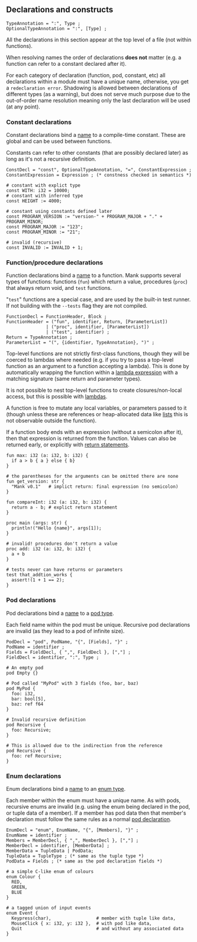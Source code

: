 ## Declarations and constructs

```ebnf
TypeAnnotation = ":", Type ;
OptionalTypeAnnotation = ":", [Type] ;
```
All the declarations in this section appear at the top level of a file (not within functions).


When resolving names the order of declarations **does not** matter (e.g. a function can refer to a constant declared after it).


For each category of declaration (function, pod, constant, etc) all declarations within a module must have
a unique name, otherwise, you get a `redeclaration error`. Shadowing is allowed between declarations of different types (as a warning), but does not serve much purpose due to the out-of-order name resolution meaning only the last declaration will be used (at any point).

### Constant declarations

Constant declarations bind a [name](#identifiers) to a compile-time constant. These are global and can be used between functions.


Constants can refer to other constants (that are possibly declared later) as long as it's not a recursive definition.


```ebnf
ConstDecl = "const", OptionalTypeAnnotation, "=", ConstantExpression ;
ConstantExpression = Expression ; (* constness checked in semantics *)
```

```mank
# constant with explict type
const WITH: i32 = 10000;
# constant with inferred type
const HEIGHT := 4000;

# constant using constants defined later
const PROGRAM_VERSION := "version-" + PROGRAM_MAJOR + "." + PROGRAM_MINOR;
const PROGRAM_MAJOR := "123";
const PROGRAM_MINOR := "21";

# invalid (recursive)
const INVALID := INVALID + 1;
```

### Function/procedure declarations

Function declarations bind a [name](#identifiers) to a function.
Mank supports several types of functions: functions (`fun`) which return a value, procedures (`proc`) that always return void, and `test` functions.

"`test`" functions are a special case, and are used by the built-in test runner.
If not building with the `--tests` flag they are not compiled.

```ebnf
FunctionDecl = FunctionHeader, Block ;
FunctionHeader = ("fun", identifier, Return, [ParameterList])
               | ("proc", identifier, [ParameterList])
               | ("test", identifier) ;
Return = TypeAnnotation ;
ParameterList = "(", {identifier, TypeAnnotation}, ")" ;
```

Top-level functions are not strictly first-class functions, though they will be coerced to lambdas where needed (e.g. if you try to pass a top-level function as an argument to a function accepting a lambda).
This is done by automatically wrapping the function within a [lambda expression](#lambda-expressions) with a matching signature (same return and parameter types).


It is not possible to nest top-level functions to create closures/non-local access, but this is possible
with [lambdas](#lambda-expressions).


A function is free to mutate any local variables, or parameters passed to it (though unless these are references or heap-allocated data like [lists](#list-types) this is not observable outside the function).


If a function body ends with an expression (without a semicolon after it), then that expression is returned from the function. Values can also be returned early, or explicitly with [return statements](#return-statements).

```mank
fun max: i32 (a: i32, b: i32) {
  if a > b { a } else { b}
}

# the parentheses for the arguments can be omitted there are none
fun get_version: str {
  "Mank v0.1"   # implict return: final expression (no semicolon)
}

fun compareInt: i32 (a: i32, b: i32) {
  return a - b; # explict return statement
}

proc main (args: str) {
  println!("Hello {name}", args[1]);
}

# invalid! procedures don't return a value
proc add: i32 (a: i32, b: i32) {
  a + b
}

# tests never can have returns or parameters
test that_addtion_works {
  assert!(1 + 1 == 2);
}
```

### Pod declarations

Pod declarations bind a [name](#identifiers) to a [pod type](#pod-types).

Each field name within the pod must be unique.
Recursive pod declarations are invalid (as they lead to a pod of infinite size).

```ebnf
PodDecl = "pod", PodName, "{", [Fields], "}" ;
PodName = identifier ;
Fields = FieldDecl, { ",", FieldDecl }, [","] ;
FieldDecl = identifier, ":", Type ;
```

```mank
# An empty pod
pod Empty {}

# Pod called "MyPod" with 3 fields (foo, bar, baz)
pod MyPod {
  foo: i32,
  bar: bool[5],
  baz: ref f64
}

# Invalid recursive definition
pod Recursive {
  foo: Recursive;
}

# This is allowed due to the indirection from the reference
pod Recursive {
  foo: ref Recursive;
}
```

### Enum declarations

Enum declarations bind a [name](#identifiers) to an [enum type](#enum-types).


Each member within the enum must have a unique name. As with pods, recursive enums
are invalid (e.g. using the enum being declared in the pod, or tuple data of a member).
If a member has pod data then that member's declaration must follow the same rules as a normal [pod declaration](#pod-declarations).

```ebnf
EnumDecl = "enum", EnumName, "{", [Members], "}" ;
EnumName = identifier ;
Members = MemberDecl, { ",", MemberDecl }, [","] ;
MemberDecl = identifier, [MemberData] ;
MemberData = TupleData | PodData;
TupleData = TupleType ; (* same as the tuple type *)
PodData = Fields ; (* same as the pod declaration fields *)
```

```mank
# a simple C-like enum of colours
enum Colour {
  RED,
  GREEN,
  BLUE
}

# a tagged union of input events
enum Event {
  Keypress(char),                 # member with tuple like data,
  MouseClick { x: i32, y: i32 },  # with pod like data,
  Quit                            # and without any associated data
}
```
